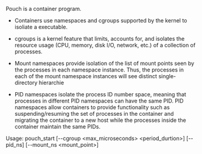 
Pouch is a container program.
* Containers use namespaces and cgroups supported by the kernel to isoliate a executable.

* cgroups is a kernel feature that limits, accounts for, and isolates the resource usage (CPU, memory, disk I/O, network, etc.) of a collection of processes. 

* Mount namespaces provide isolation of the list of mount points seen
       by the processes in each namespace instance.  Thus, the processes in
       each of the mount namespace instances will see distinct single-
       directory hierarchie

* PID namespaces isolate the process ID number space, meaning that
       processes in different PID namespaces can have the same PID.  PID
       namespaces allow containers to provide functionality such as
       suspending/resuming the set of processes in the container and
       migrating the container to a new host while the processes inside the
       container maintain the same PIDs.



Usage:
pouch_start [--cgroup <max_microseconds> <period_durtion>] [--pid_ns] [--mount_ns <mount_point>]
